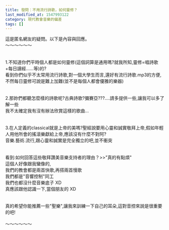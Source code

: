 ```yaml
---
title: 發問：不用流行詩歌，如何靈修？
last_modified_at: 1547993122
category: 現代教會音樂的偏差
tags: []
---
```


這是匿名網友的疑問。以下是內容與回應。<br><!--more-->～～～～～～<br><br><br>1.不知道你們平時個人都是如何靈修(這個詞算是通用嗎?就我所知,靈修=唱詩歌+每日讀經......等)的?<br>  看到你們似乎不太常用流行詩歌,對一個大學生而言,還好有流行詩歌.mp3的方便,不然每日靈修可說是難上加難(並不是每個人都會優雅的樂器)<br> <br><br>2.那妳們都聽怎麼樣的詩歌呢?古典詩歌?彌賽亞???....請多提供一些,讓我可以多了解一些<br>   我不太確定我有沒有辦法欣賞這樣的歌曲...<br> <br><br>3.在人定義的classical就是上帝的美嗎?聖經說要用心靈和誠實敬拜上帝,假如年輕人用他所會的搖滾樂獻給上帝,應該沒有什麼不對阿?<br>   音樂.藝術.流行,跟心靈和誠實是完全獨立的吧,並不衝突<br> <br> <br>看到:如何回答這些敬拜讚美音樂支持者的理由？>>"真的有點煩"<br>這個人好像跟我蠻像的,<br>我們的教會都是兩首快歌,再搭兩首慢歌<br>我們都是"音響控制"同工<br>我們也都沒什麼音樂底子 XD<br>真應該跟他認識一下,當個朋友的 XD<br> <br><br>真的希望你能推薦一些"聖樂",讓我來訓練一下自己的耳朵,這對音控來說是很重要的吧!<br> <br>～～～～～～
